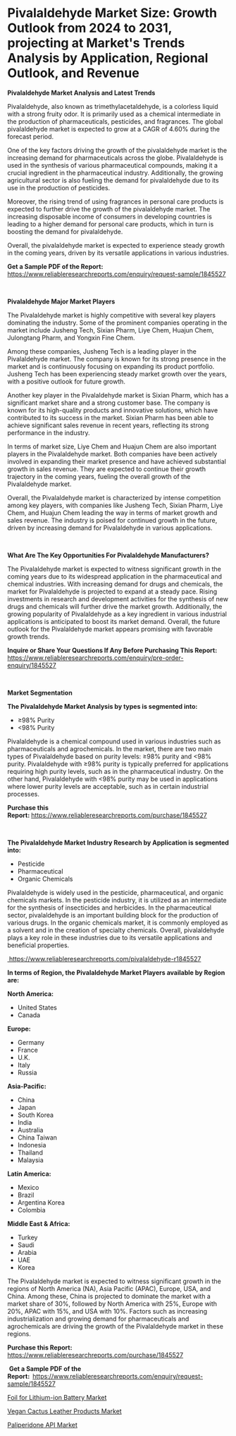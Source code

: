 <p><h1>Pivalaldehyde Market Size: Growth Outlook from 2024 to 2031, projecting at Market's Trends Analysis by Application, Regional Outlook, and Revenue</h1></p><p><strong>Pivalaldehyde Market Analysis and Latest Trends</strong></p>
<p><p>Pivalaldehyde, also known as trimethylacetaldehyde, is a colorless liquid with a strong fruity odor. It is primarily used as a chemical intermediate in the production of pharmaceuticals, pesticides, and fragrances. The global pivalaldehyde market is expected to grow at a CAGR of 4.60% during the forecast period.</p><p>One of the key factors driving the growth of the pivalaldehyde market is the increasing demand for pharmaceuticals across the globe. Pivalaldehyde is used in the synthesis of various pharmaceutical compounds, making it a crucial ingredient in the pharmaceutical industry. Additionally, the growing agricultural sector is also fueling the demand for pivalaldehyde due to its use in the production of pesticides.</p><p>Moreover, the rising trend of using fragrances in personal care products is expected to further drive the growth of the pivalaldehyde market. The increasing disposable income of consumers in developing countries is leading to a higher demand for personal care products, which in turn is boosting the demand for pivalaldehyde.</p><p>Overall, the pivalaldehyde market is expected to experience steady growth in the coming years, driven by its versatile applications in various industries.</p></p>
<p><strong>Get a Sample PDF of the Report:&nbsp;</strong> <a href="https://www.reliableresearchreports.com/enquiry/request-sample/1845527">https://www.reliableresearchreports.com/enquiry/request-sample/1845527</a></p>
<p>&nbsp;</p>
<p><strong>Pivalaldehyde Major Market Players</strong></p>
<p><p>The Pivalaldehyde market is highly competitive with several key players dominating the industry. Some of the prominent companies operating in the market include Jusheng Tech, Sixian Pharm, Liye Chem, Huajun Chem, Julongtang Pharm, and Yongxin Fine Chem.</p><p>Among these companies, Jusheng Tech is a leading player in the Pivalaldehyde market. The company is known for its strong presence in the market and is continuously focusing on expanding its product portfolio. Jusheng Tech has been experiencing steady market growth over the years, with a positive outlook for future growth.</p><p>Another key player in the Pivalaldehyde market is Sixian Pharm, which has a significant market share and a strong customer base. The company is known for its high-quality products and innovative solutions, which have contributed to its success in the market. Sixian Pharm has been able to achieve significant sales revenue in recent years, reflecting its strong performance in the industry.</p><p>In terms of market size, Liye Chem and Huajun Chem are also important players in the Pivalaldehyde market. Both companies have been actively involved in expanding their market presence and have achieved substantial growth in sales revenue. They are expected to continue their growth trajectory in the coming years, fueling the overall growth of the Pivalaldehyde market.</p><p>Overall, the Pivalaldehyde market is characterized by intense competition among key players, with companies like Jusheng Tech, Sixian Pharm, Liye Chem, and Huajun Chem leading the way in terms of market growth and sales revenue. The industry is poised for continued growth in the future, driven by increasing demand for Pivalaldehyde in various applications.</p></p>
<p>&nbsp;</p>
<p><strong>What Are The Key Opportunities For Pivalaldehyde Manufacturers?</strong></p>
<p><p>The Pivalaldehyde market is expected to witness significant growth in the coming years due to its widespread application in the pharmaceutical and chemical industries. With increasing demand for drugs and chemicals, the market for Pivalaldehyde is projected to expand at a steady pace. Rising investments in research and development activities for the synthesis of new drugs and chemicals will further drive the market growth. Additionally, the growing popularity of Pivalaldehyde as a key ingredient in various industrial applications is anticipated to boost its market demand. Overall, the future outlook for the Pivalaldehyde market appears promising with favorable growth trends.</p></p>
<p><strong>Inquire or Share Your Questions If Any Before Purchasing This Report:</strong> <a href="https://www.reliableresearchreports.com/enquiry/pre-order-enquiry/1845527">https://www.reliableresearchreports.com/enquiry/pre-order-enquiry/1845527</a></p>
<p>&nbsp;</p>
<p><strong>Market Segmentation</strong></p>
<p><strong>The Pivalaldehyde Market Analysis by types is segmented into:</strong></p>
<p><ul><li>≥98% Purity</li><li><98% Purity</li></ul></p>
<p><p>Pivalaldehyde is a chemical compound used in various industries such as pharmaceuticals and agrochemicals. In the market, there are two main types of Pivalaldehyde based on purity levels: ≥98% purity and <98% purity. Pivalaldehyde with ≥98% purity is typically preferred for applications requiring high purity levels, such as in the pharmaceutical industry. On the other hand, Pivalaldehyde with <98% purity may be used in applications where lower purity levels are acceptable, such as in certain industrial processes.</p></p>
<p><strong>Purchase this Report:&nbsp;</strong><a href="https://www.reliableresearchreports.com/purchase/1845527">https://www.reliableresearchreports.com/purchase/1845527</a></p>
<p>&nbsp;</p>
<p><strong>The Pivalaldehyde Market Industry Research by Application is segmented into:</strong></p>
<p><ul><li>Pesticide</li><li>Pharmaceutical</li><li>Organic Chemicals</li></ul></p>
<p><p>Pivalaldehyde is widely used in the pesticide, pharmaceutical, and organic chemicals markets. In the pesticide industry, it is utilized as an intermediate for the synthesis of insecticides and herbicides. In the pharmaceutical sector, pivalaldehyde is an important building block for the production of various drugs. In the organic chemicals market, it is commonly employed as a solvent and in the creation of specialty chemicals. Overall, pivalaldehyde plays a key role in these industries due to its versatile applications and beneficial properties.</p></p>
<p><a href="https://www.reliableresearchreports.com/pivalaldehyde-r1845527">&nbsp;https://www.reliableresearchreports.com/pivalaldehyde-r1845527</a></p>
<p><strong>In terms of Region, the Pivalaldehyde Market Players available by Region are:</strong></p>
<p>
    <p> <strong> North America: </strong>
        <ul>
            <li>United States</li>
            <li>Canada</li>
        </ul>
        </p> 
    <p> <strong> Europe: </strong>
        <ul>
            <li>Germany</li>
            <li>France</li>
            <li>U.K.</li>
            <li>Italy</li>
            <li>Russia</li>
        </ul>
        </p> 
    <p> <strong> Asia-Pacific: </strong>
        <ul>
            <li>China</li>
            <li>Japan</li>
            <li>South Korea</li>
            <li>India</li>
            <li>Australia</li>
            <li>China Taiwan</li>
            <li>Indonesia</li>
            <li>Thailand</li>
            <li>Malaysia</li>
        </ul>
        </p> 
    <p> <strong> Latin America: </strong>
        <ul>
            <li>Mexico</li>
            <li>Brazil</li>
            <li>Argentina Korea</li>
            <li>Colombia</li>
        </ul>
        </p> 
    <p> <strong> Middle East & Africa: </strong>
        <ul>
            <li>Turkey</li>
            <li>Saudi</li>
            <li>Arabia</li>
            <li>UAE</li>
            <li>Korea</li>
        </ul>
    </p>
    </p>
<p><p>The Pivalaldehyde market is expected to witness significant growth in the regions of North America (NA), Asia Pacific (APAC), Europe, USA, and China. Among these, China is projected to dominate the market with a market share of 30%, followed by North America with 25%, Europe with 20%, APAC with 15%, and USA with 10%. Factors such as increasing industrialization and growing demand for pharmaceuticals and agrochemicals are driving the growth of the Pivalaldehyde market in these regions.</p></p>
<p><strong>Purchase this Report: </strong><a href="https://www.reliableresearchreports.com/purchase/1845527">https://www.reliableresearchreports.com/purchase/1845527</a></p>
<p>&nbsp;<strong>Get a Sample PDF of the Report:&nbsp;&nbsp;</strong><a href="https://www.reliableresearchreports.com/enquiry/request-sample/1845527">https://www.reliableresearchreports.com/enquiry/request-sample/1845527</a></p>
<p><strong></strong></p>
<p><p><a href="https://github.com/dancokkoe288/Market-Research-Report-List-1/blob/main/foil-for-lithium-ion-battery-market.md">Foil for Lithium-ion Battery Market</a></p><p><a href="https://github.com/amapolalg/Market-Research-Report-List-1/blob/main/vegan-cactus-leather-products-market.md">Vegan Cactus Leather Products Market</a></p><p><a href="https://github.com/kumertitash/Market-Research-Report-List-1/blob/main/paliperidone-api-market.md">Paliperidone API Market</a></p></p>